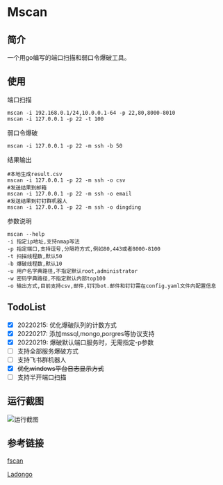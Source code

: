 # Mscan

## 简介

一个用go编写的端口扫描和弱口令爆破工具。
## 使用

端口扫描
```shell
mscan -i 192.168.0.1/24,10.0.0.1-64 -p 22,80,8000-8010
mscan -i 127.0.0.1 -p 22 -t 100
```
弱口令爆破
```shell
mscan -i 127.0.0.1 -p 22 -m ssh -b 50
```
结果输出
```shell
#本地生成result.csv
mscan -i 127.0.0.1 -p 22 -m ssh -o csv
#发送结果到邮箱
mscan -i 127.0.0.1 -p 22 -m ssh -o email
#发送结果到钉钉群机器人
mscan -i 127.0.0.1 -p 22 -m ssh -o dingding
```
参数说明
```shell
mscan --help
-i 指定ip地址,支持nmap写法
-p 指定端口,支持逗号,分隔符方式,例如80,443或者8000-8100
-t 扫描线程数,默认50
-b 爆破线程数,默认10
-u 用户名字典路径,不指定默认root,administrator
-w 密码字典路径,不指定默认内部top100
-o 输出方式,目前支持csv,邮件,钉钉bot.邮件和钉钉需在config.yaml文件内配置信息
```
## TodoList

- [x] 20220215: 优化爆破队列的计数方式
- [x] 20220217: 添加mssql,mongo,porgres等协议支持
- [x] 20220219: 爆破默认端口服务时，无需指定-p参数
- [ ] 支持全部服务爆破方式
- [ ] 支持飞书群机器人
- [x] ~~优化windows平台日志显示方式~~
- [ ] 支持半开端口扫描

## 运行截图
![运行截图](https://github.com/mmM1ku/Mscan/blob/main/imgs/E3D2A0DF-9441-4099-9442-03374D62639E.png?raw=true "运行截图")

## 参考链接

[fscan](https://github.com/shadow1ng/fscan)

[Ladongo](https://github.com/k8gege/LadonGo)


